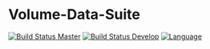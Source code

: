 # Volume-Data-Suite
[![Build Status Master](https://travis-ci.com/FreddyFunk/Volume-Data-Suite.svg?token=2yczxVPQMF8ykEfyfxcb&branch=master)](https://travis-ci.com/FreddyFunk/Volume-Data-Suite)
[![Build Status Develop](https://travis-ci.com/FreddyFunk/Volume-Data-Suite.svg?token=2yczxVPQMF8ykEfyfxcb&branch=develop)](https://travis-ci.com/FreddyFunk/Volume-Data-Suite)
[![Language](https://img.shields.io/badge/language-C%2B%2B17-blue.svg)](https://isocpp.org)